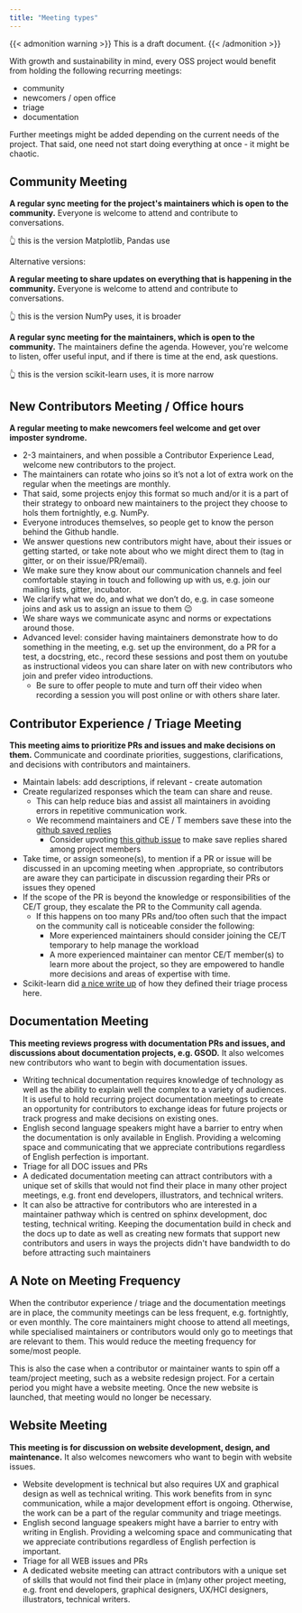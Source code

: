 ```yaml
---
title: "Meeting types"
---
```


{{< admonition warning >}}
This is a draft document.
{{< /admonition >}}

With growth and sustainability in mind, every OSS project would benefit from holding the following recurring meetings:

- community
- newcomers / open office
- triage
- documentation

Further meetings might be added depending on the current needs of the project. That said, one need not start doing everything at once - it might be chaotic.

## Community Meeting

**A regular sync meeting for the project's maintainers which is open to the community.** Everyone is welcome to attend and contribute to conversations.

👆 this is the version Matplotlib, Pandas use

Alternative versions:

**A regular meeting to share updates on everything that is happening in the community.** Everyone is welcome to attend and contribute to conversations.

👆 this is the version NumPy uses, it is broader

**A regular sync meeting for the maintainers, which is open to the community.** The maintainers define the agenda. However, you're welcome to listen, offer useful input, and if there is time at the end, ask questions.

👆 this is the version scikit-learn uses, it is more narrow

## New Contributors Meeting / Office hours

**A regular meeting to make newcomers feel welcome and get over imposter syndrome.**

- 2-3 maintainers, and when possible a Contributor Experience Lead, welcome new contributors to the project.
- The maintainers can rotate who joins so it’s not a lot of extra work on the regular when the meetings are monthly.
- That said, some projects enjoy this format so much and/or it is a part of their strategy to onboard new maintainers to the project they choose to hols them fortnightly, e.g. NumPy.
- Everyone introduces themselves, so people get to know the person behind the Github handle.
- We answer questions new contributors might have, about their issues or getting started, or take note about who we might direct them to (tag in gitter, or on their issue/PR/email).
- We make sure they know about our communication channels and feel comfortable staying in touch and following up with us, e.g. join our mailing lists, gitter, incubator.
- We clarify what we do, and what we don’t do, e.g. in case someone joins and ask us to assign an issue to them 😉
- We share ways we communicate async and norms or expectations around those.
- Advanced level: consider having maintainers demonstrate how to do something in the meeting, e.g. set up the environment, do a PR for a test, a docstring, etc., record these sessions and post them on youtube as instructional videos you can share later on with new contributors who join and prefer video introductions.
  - Be sure to offer people to mute and turn off their video when recording a session you will post online or with others share later.

## Contributor Experience / Triage Meeting

**This meeting aims to prioritize PRs and issues and make decisions on them.** Communicate and coordinate priorities, suggestions, clarifications, and decisions with contributors and maintainers.

- Maintain labels: add descriptions, if relevant - create automation
- Create regularized responses which the team can share and reuse.
  - This can help reduce bias and assist all maintainers in avoiding errors in repetitive communication work.
  - We recommend maintainers and CE / T members save these into the [github saved replies](https://docs.github.com/en/get-started/writing-on-github/working-with-saved-replies/using-saved-replies)
    - Consider upvoting [this github issue](https://github.com/github/feedback/discussions/4974) to make save replies shared among project members
- Take time, or assign someone(s), to mention if a PR or issue will be discussed in an upcoming meeting when .appropriate, so contributors are aware they can participate in discussion regarding their PRs or issues they opened
- If the scope of the PR is beyond the knowledge or responsibilities of the CE/T group, they escalate the PR to the Community call agenda.
  - If this happens on too many PRs and/too often such that the impact on the community call is noticeable consider the following:
    - More experienced maintainers should consider joining the CE/T temporary to help manage the workload
    - A more experienced maintainer can mentor CE/T member(s) to learn more about the project, so they are empowered to handle more decisions and areas of expertise with time.
- Scikit-learn did [a nice write up](https://github.com/scikit-learn/administrative/blob/master/triage_meetings/2021-12-10.md) of how they defined their triage process here.

## Documentation Meeting

**This meeting reviews progress with documentation PRs and issues, and discussions about documentation projects, e.g. GSOD.** It also welcomes new contributors who want to begin with documentation issues.

- Writing technical documentation requires knowledge of technology as well as the ability to explain well the complex to a variety of audiences. It is useful to hold recurring project documentation meetings to create an opportunity for contributors to exchange ideas for future projects or track progress and make decisions on existing ones.
- English second language speakers might have a barrier to entry when the documentation is only available in English. Providing a welcoming space and communicating that we appreciate contributions regardless of English perfection is important.
- Triage for all DOC issues and PRs
- A dedicated documentation meeting can attract contributors with a unique set of skills that would not find their place in many other project meetings, e.g. front end developers, illustrators, and technical writers.
- It can also be attractive for contributors who are interested in a maintainer pathway which is centred on sphinx development, doc testing, technical writing. Keeping the documentation build in check and the docs up to date as well as creating new formats that support new contributors and users in ways the projects didn't have bandwidth to do before attracting such maintainers

## A Note on Meeting Frequency

When the contributor experience / triage and the documentation meetings are in place, the community meetings can be less frequent, e.g. fortnightly, or even monthly. The core maintainers might choose to attend all meetings, while specialised maintainers or contributors would only go to meetings that are relevant to them. This would reduce the meeting frequency for some/most people.

This is also the case when a contributor or maintainer wants to spin off a team/project meeting, such as a website redesign project. For a certain period you might have a website meeting. Once the new website is launched, that meeting would no longer be necessary.

## Website Meeting

**This meeting is for discussion on website development, design, and maintenance.** It also welcomes newcomers who want to begin with website issues.

- Website development is technical but also requires UX and graphical design as well as technical writing. This work benefits from in sync communication, while a major development effort is ongoing. Otherwise, the work can be a part of the regular community and triage meetings.
- English second language speakers might have a barrier to entry with writing in English. Providing a welcoming space and communicating that we appreciate contributions regardless of English perfection is important.
- Triage for all WEB issues and PRs
- A dedicated website meeting can attract contributors with a unique set of skills that would not find their place in (m)any other project meeting, e.g. front end developers, graphical designers, UX/HCI designers, illustrators, technical writers.
